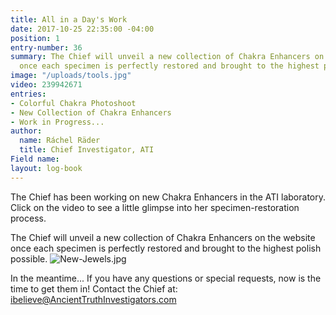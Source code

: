 ```yaml
---
title: All in a Day's Work
date: 2017-10-25 22:35:00 -04:00
position: 1
entry-number: 36
summary: The Chief will unveil a new collection of Chakra Enhancers on the website
  once each specimen is perfectly restored and brought to the highest polish possible.
image: "/uploads/tools.jpg"
video: 239942671
entries:
- Colorful Chakra Photoshoot
- New Collection of Chakra Enhancers
- Work in Progress...
author:
  name: Ráchel Räder
  title: Chief Investigator, ATI
Field name: 
layout: log-book
---
```


The Chief has been working on new Chakra Enhancers in the ATI laboratory. Click on the video to see a little glimpse into her specimen-restoration process.

The Chief will unveil a new collection of Chakra Enhancers on the website once each specimen is perfectly restored and brought to the highest polish possible.
![New-Jewels.jpg](/uploads/New-Jewels.jpg)

In the meantime... If you have any questions or special requests, now is the time to get them in! Contact the Chief at: ibelieve@AncientTruthInvestigators.com
